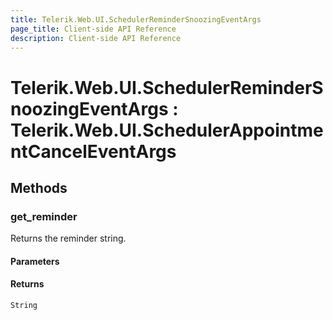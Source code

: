 ```yaml
---
title: Telerik.Web.UI.SchedulerReminderSnoozingEventArgs
page_title: Client-side API Reference
description: Client-side API Reference
---
```


# Telerik.Web.UI.SchedulerReminderSnoozingEventArgs : Telerik.Web.UI.SchedulerAppointmentCancelEventArgs

## Methods

### get_reminder

Returns the reminder string.

#### Parameters

#### Returns

`String`